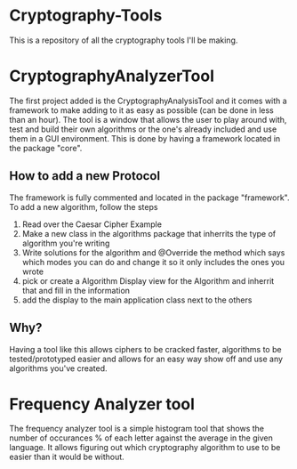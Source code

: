 # Cryptography-Tools
This is a repository of all the cryptography tools I'll be making.

<h1>CryptographyAnalyzerTool</h1>
The first project added is the CryptographyAnalysisTool and it comes with a framework to make adding to it as easy as possible (can be done in less than an hour).
The tool is a window that allows the user to play around with, test and build their own algorithms or the one's already included and use them in a GUI environment.
This is done by having a framework located in the package "core".

<h2>How to add a new Protocol</h2>
The framework is fully commented and located in the package "framework". To add a new algorithm, follow the steps
<ol>
<li>Read over the Caesar Cipher Example</li>
<li>Make a new class in the algorithms package that inherrits the type of algorithm you're writing</li>
<li>Write solutions for the algorithm and @Override the method which says which modes you can do and change it so it only includes the ones you wrote</li>
<li>pick or create a Algorithm Display view for the Algorithm and inherrit that and fill in the information </li>
<li> add the display to the main application class next to the others</li>
</ol>

<h2>Why?</h2>
Having a tool like this allows ciphers to be cracked faster, algorithms to be tested/prototyped easier and allows for an easy way show off and use any algorithms you've created.

<h1>Frequency Analyzer tool</h1>
The frequency analyzer tool is a simple histogram tool that shows the number of occurances % of each letter against the average in the given language.
It allows figuring out which cryptography algorithm to use to be easier than it would be without.
